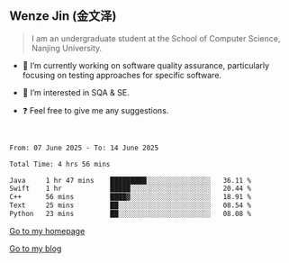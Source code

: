 ## Wenze Jin (金文泽)

> I am an undergraduate student at the School of Computer Science, Nanjing University.

- 🔭 I’m currently working on software quality assurance, particularly focusing on testing approaches for specific software.
  
- 🌱 I’m interested in SQA & SE.
  
- ❓ Feel free to give me any suggestions.  

<br>  

<!--START_SECTION:waka-->

```txt
From: 07 June 2025 - To: 14 June 2025

Total Time: 4 hrs 56 mins

Java     1 hr 47 mins    █████████░░░░░░░░░░░░░░░░   36.11 %
Swift    1 hr            █████░░░░░░░░░░░░░░░░░░░░   20.44 %
C++      56 mins         ████▓░░░░░░░░░░░░░░░░░░░░   18.91 %
Text     25 mins         ██░░░░░░░░░░░░░░░░░░░░░░░   08.54 %
Python   23 mins         ██░░░░░░░░░░░░░░░░░░░░░░░   08.08 %
```

<!--END_SECTION:waka-->

[Go to my homepage](https://wenzejin.github.io)

[Go to my blog](https://wenzejin.notion.site/Wenze-Jin-s-Blog-1635e9fa7b6d80b3adcedfacc74aa717?pvs=4)
